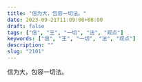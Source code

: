 ```yaml
---
title: "信为大，包容一切法。"
date: 2023-09-21T11:09:08+08:00
draft: false
tags: ["信", "王", "一切", "法", "观点"]
keywords: ["信", "王", "一切", "法", "观点"]
description: ""
slug: "2101"
---
```


信为大，包容一切法。